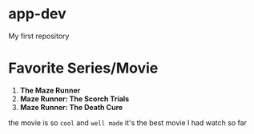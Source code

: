 # app-dev
My first repository

# Favorite Series/Movie

1. **The Maze Runner**
2. **Maze Runner: The Scorch Trials**
3. **Maze Runner: The Death Cure**

the movie is so `cool` and `well made` it's the best movie I had watch so far

